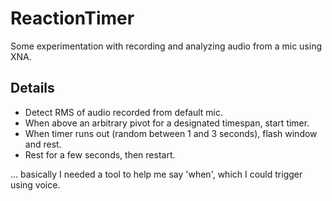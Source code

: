 ReactionTimer
=============

Some experimentation with recording and analyzing audio from a mic using XNA.




Details
-------
* Detect RMS of audio recorded from default mic.
* When above an arbitrary pivot for a designated timespan, start timer.
* When timer runs out (random between 1 and 3 seconds), flash window and rest.
* Rest for a few seconds, then restart.


... basically I needed a tool to help me say 'when', which I could trigger using voice.